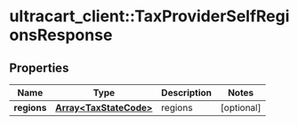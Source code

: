 # ultracart_client::TaxProviderSelfRegionsResponse

## Properties
Name | Type | Description | Notes
------------ | ------------- | ------------- | -------------
**regions** | [**Array&lt;TaxStateCode&gt;**](TaxStateCode.md) | regions | [optional] 


